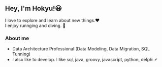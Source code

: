 ## Hey, I'm Hokyu!😃 
I love to explore and learn about new things.❤️ <br>
I enjoy runnging and diving. 🏃

### About me
- Data Architecture Professional (Data Modeling, Data Migration, SQL Tunning)
- I also like to develop. I like sql, java, groovy, javascript, python, delphi.⚡
